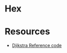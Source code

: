 # Hex

# Resources
* [Djikstra Reference code](https://www.coderslexicon.com/dijkstras-algorithm-for-c/)  
